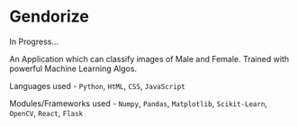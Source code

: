 # Gendorize
In Progress...

An Application which can classify images of Male and Female. Trained with powerful Machine Learning Algos.

Languages used - `Python`, `HtML`, `CSS`, `JavaScript`

Modules/Frameworks used - `Numpy`, `Pandas`, `Matplotlib`, `Scikit-Learn`, `OpenCV`, `React`, `Flask`
